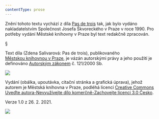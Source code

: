 ```yaml
---
contentType: prose
---
```


Znění tohoto textu vychází z díla [Pas de trois](https://search.mlp.cz/cz/titul/pas-de-trois/30684/#book-content) tak, jak bylo vydáno nakladatelstvím Společnost Josefa Škvoreckého v Praze v roce 1990. Pro potřeby vydání Městské knihovny v Praze byl text redakčně zpracován.

§

Text díla (Zdena Salivarová: Pas de trois), publikovaného [Městskou knihovnou v Praze](https://www.mlp.cz/cz/), je vázán autorskými právy a jeho použití je definováno [Autorským zákonem](https://www.mkcr.cz/predpisy-zakonu-709.html) č. 121/2000 Sb.

![](../Images/image001.jpg)

Vydání (obálka, upoutávka, citační stránka a grafická úprava), jehož autorem je Městská knihovna v Praze, podléhá licenci [Creative Commons Uveďte autora-Nevyužívejte dílo komerčně-Zachovejte licenci 3.0 Česko](https://creativecommons.org/licenses/by-nc-sa/3.0/cz/).

  

Verze 1.0 z 26. 2. 2021.

![](../Images/image002.jpg)
